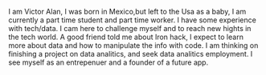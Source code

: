 I am Victor Alan, I was born in Mexico,but left to the Usa as a baby, I am currently a part time student and part time worker. I have some experience with tech/data. I cam here to challenge myself and to reach new hights in the tech world. A good friend told me about Iron hack, I expect to learn more about data and how to manipulate the info with code. I am thinking on finishing a project on data analitics, and seek data analitics employment. I see myself as an entrepenuer and a founder of a future app.
